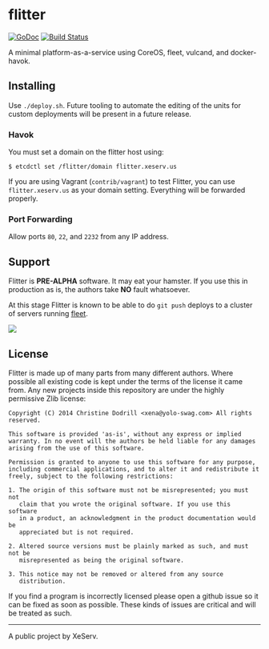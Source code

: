 flitter
=======

[![GoDoc](https://godoc.org/github.com/Xe/flitter?status.svg)](https://godoc.org/github.com/Xe/flitter)
[![Build Status](https://drone.io/github.com/Xe/flitter/status.png)](https://drone.io/github.com/Xe/flitter/latest)

A minimal platform-as-a-service using CoreOS, fleet, vulcand, and docker-havok.

## Installing

Use `./deploy.sh`. Future tooling to automate the editing of the units for
custom deployments will be present in a future release.

### Havok

You must set a domain on the flitter host using:

```console
$ etcdctl set /flitter/domain flitter.xeserv.us
```

If you are using Vagrant (`contrib/vagrant`) to test Flitter, you can use
`flitter.xeserv.us` as your domain setting. Everything will be forwarded
properly.

### Port Forwarding

Allow ports `80`, `22`, and `2232` from any IP address.

## Support

Flitter is **PRE-ALPHA** software. It may eat your hamster. If you use this in
production as is, the authors take **NO** fault whatsoever.

At this stage Flitter is known to be able to do `git push` deploys to a cluster
of servers running [fleet](http://github.com/coreos/fleet).

[![](https://i.imgur.com/Et0muSJ.png)](https://asciinema.org/a/13457)

## License

Flitter is made up of many parts from many different authors. Where possible
all existing code is kept under the terms of the license it came from. Any new
projects inside this repository are under the highly permissive Zlib license:

```
Copyright (C) 2014 Christine Dodrill <xena@yolo-swag.com> All rights reserved.

This software is provided 'as-is', without any express or implied
warranty. In no event will the authors be held liable for any damages
arising from the use of this software.

Permission is granted to anyone to use this software for any purpose,
including commercial applications, and to alter it and redistribute it
freely, subject to the following restrictions:

1. The origin of this software must not be misrepresented; you must not
   claim that you wrote the original software. If you use this software
   in a product, an acknowledgment in the product documentation would be
   appreciated but is not required.

2. Altered source versions must be plainly marked as such, and must not be
   misrepresented as being the original software.

3. This notice may not be removed or altered from any source
   distribution.
```

If you find a program is incorrectly licensed please open a github issue so it
can be fixed as soon as possible. These kinds of issues are critical and will
be treated as such.

---

A public project by XeServ.
